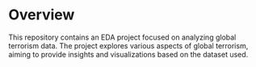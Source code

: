 # Overview
This repository contains an EDA project focused on analyzing global terrorism data. The project explores various aspects of global terrorism, aiming to provide insights and visualizations based on the dataset used.
